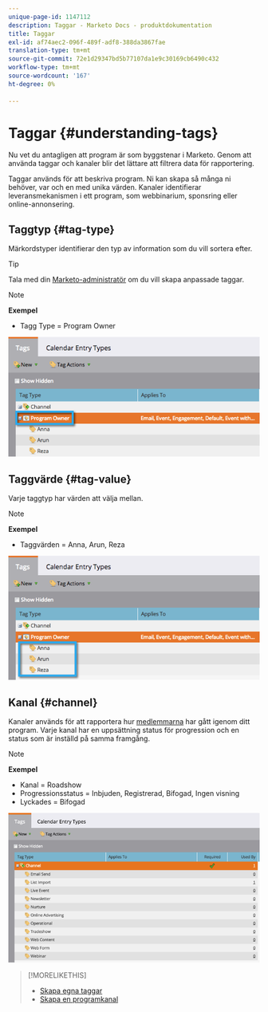 ```yaml
---
unique-page-id: 1147112
description: Taggar - Marketo Docs - produktdokumentation
title: Taggar
exl-id: af74aec2-096f-489f-adf8-388da3867fae
translation-type: tm+mt
source-git-commit: 72e1d29347bd5b77107da1e9c30169cb6490c432
workflow-type: tm+mt
source-wordcount: '167'
ht-degree: 0%

---
```


# Taggar {#understanding-tags}

Nu vet du antagligen att program är som byggstenar i Marketo. Genom att använda taggar och kanaler blir det lättare att filtrera data för rapportering.

Taggar används för att beskriva program. Ni kan skapa så många ni behöver, var och en med unika värden. Kanaler identifierar leveransmekanismen i ett program, som webbinarium, sponsring eller online-annonsering.

## Taggtyp {#tag-type}

Märkordstyper identifierar den typ av information som du vill sortera efter.

>[!TIP]
>
>Tala med din [Marketo-administratör](/help/marketo/product-docs/administration/tags/create-custom-tags.md) om du vill skapa anpassade taggar.

>[!NOTE]
>
>**Exempel**
>
>* Tagg Type = Program Owner


![](assets/image2014-9-17-15-3a12-3a46.png)

## Taggvärde {#tag-value}

Varje taggtyp har värden att välja mellan.

>[!NOTE]
>
>**Exempel**
>
>* Taggvärden = Anna, Arun, Reza


![](assets/image2014-9-17-15-3a16-3a8.png)

## Kanal {#channel}

Kanaler används för att rapportera hur [medlemmarna](/help/marketo/product-docs/core-marketo-concepts/programs/creating-programs/understanding-program-membership.md) har gått igenom ditt program. Varje kanal har en uppsättning status för progression och en status som är inställd på samma framgång.

>[!NOTE]
>
>**Exempel**
>
>* Kanal = Roadshow
>* Progressionsstatus = Inbjuden, Registrerad, Bifogad, Ingen visning
>* Lyckades = Bifogad


![](assets/image2015-2-5-16-3a57-3a59.png)

>[!MORELIKETHIS]
>
>* [Skapa egna taggar](/help/marketo/product-docs/administration/tags/create-custom-tags.md)
>* [Skapa en programkanal](/help/marketo/product-docs/administration/tags/create-a-program-channel.md)

